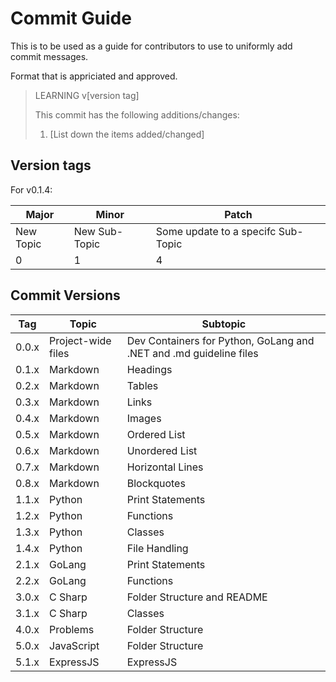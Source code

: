# Commit Guide

This is to be used as a guide for contributors to use to uniformly add commit messages.

Format that is appriciated and approved.

> LEARNING v[version tag]
>
> This commit has the following additions/changes:
> 1. [List down the items added/changed]

## Version tags

For v0.1.4:

| Major | Minor | Patch |
|---|---|---|
| New Topic | New Sub-Topic | Some update to a specifc Sub-Topic |
| 0 | 1 | 4 |

## Commit Versions
| Tag | Topic | Subtopic |
|---|---|---|
|0.0.x | Project-wide files | Dev Containers for Python, GoLang and .NET and .md guideline files |
|0.1.x| Markdown | Headings |
|0.2.x| Markdown | Tables |
|0.3.x| Markdown | Links |
|0.4.x| Markdown | Images |
|0.5.x| Markdown | Ordered List|
|0.6.x| Markdown | Unordered List|
|0.7.x| Markdown | Horizontal Lines |
|0.8.x| Markdown | Blockquotes |
|1.1.x| Python | Print Statements |
|1.2.x| Python | Functions |
|1.3.x| Python | Classes |
|1.4.x| Python | File Handling |
|2.1.x| GoLang | Print Statements |
|2.2.x| GoLang | Functions |
|3.0.x| C Sharp | Folder Structure and README |
|3.1.x| C Sharp | Classes |
|4.0.x| Problems | Folder Structure |
|5.0.x| JavaScript | Folder Structure |
|5.1.x| ExpressJS | ExpressJS |
